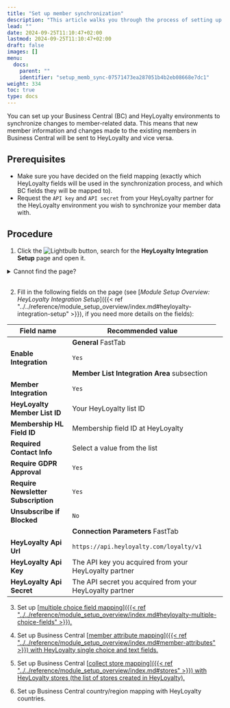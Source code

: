 ```yaml
---
title: "Set up member synchronization"
description: "This article walks you through the process of setting up member data synchronization between Business Central and HeyLoyalty."
lead: ""
date: 2024-09-25T11:10:47+02:00
lastmod: 2024-09-25T11:10:47+02:00
draft: false
images: []
menu:
  docs:
    parent: ""
    identifier: "setup_memb_sync-07571473ea287051b4b2eb08668e7dc1"
weight: 334
toc: true
type: docs
---
```


You can set up your Business Central (BC) and HeyLoyalty environments to synchronize changes to member-related data. This means that new member information and changes made to the existing members in Business Central will be sent to HeyLoyalty and vice versa.

## Prerequisites

- Make sure you have decided on the field mapping (exactly which HeyLoyalty fields will be used in the synchronization process, and which BC fields they will be mapped to).
- Request the `API key` and `API secret` from your HeyLoyalty partner for the HeyLoyalty environment you wish to synchronize your member data with.

## Procedure

1. Click the ![Lightbulb](Lightbulb_icon.PNG) button, search for the **HeyLoyalty Integration Setup** page and open it.

<details>
<summary>
Cannot find the page?
</summary>
HeyLoyalty integration feature is not enabled by default. To enable it, navigate to <b>NaviPartner Feature Management</b> page, and make sure there is a checkmark in field <b>Enabled</b> on the <b>HeyLoyalty Integration</b> line. Do not forget to log into to the system again after enabling the integration.
</details>
<br>

2. Fill in the following fields on the page (see [_Module Setup Overview: HeyLoyalty Integration Setup_]({{< ref "../../reference/module_setup_overview/index.md#heyloyalty-integration-setup" >}}), if you need more details on the fields):

| Field name | Recommended value |
|------------|-------------------|
| <td>**General** FastTab</td> |
| **Enable Integration** | `Yes` |
| <td>**Member List Integration Area** subsection</td> |
| **Member Integration** | `Yes` |
| **HeyLoyalty Member List ID** | Your HeyLoyalty list ID |
| **Membership HL Field ID** | Membership field ID at HeyLoyalty |
| **Required Contact Info** | Select a value from the list |
| **Require GDPR Approval** | `Yes` |
| **Require Newsletter Subscription** | `Yes` |
| **Unsubscribe if Blocked** | `No` |
| <td>**Connection Parameters** FastTab</td> |
| **HeyLoyalty Api Url** | `https://api.heyloyalty.com/loyalty/v1` |
| **HeyLoyalty Api Key** | The API key you acquired from your HeyLoyalty partner |
| **HeyLoyalty Api Secret** | The API secret you acquired from your HeyLoyalty partner |

3. Set up [<ins>multiple choice field mapping<ins>]({{< ref "../../reference/module_setup_overview/index.md#heyloyalty-multiple-choice-fields" >}}).

4. Set up Business Central [<ins>member attribute mapping<ins>]({{< ref "../../reference/module_setup_overview/index.md#member-attributes" >}}) with HeyLoyalty single choice and text fields.

5. Set up Business Central [<ins>collect store mapping<ins>]({{< ref "../../reference/module_setup_overview/index.md#stores" >}}) with HeyLoyalty stores (the list of stores created in HeyLoyalty).

6. Set up Business Central country/region mapping with HeyLoyalty countries.